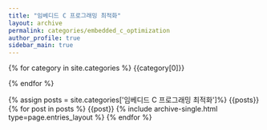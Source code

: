 ```yaml
---
title: "임베디드 C 프로그래밍 최적화"
layout: archive
permalink: categories/embedded_c_optimization
author_profile: true
sidebar_main: true
---
```



{% for category in site.categories %}
<a>{{category[0]}}</a>

{% endfor %}

{% assign posts = site.categories['임베디드 C 프로그래밍 최적화']%}
<a> {{posts}} </a>
{% for post in posts %} 
  <a> {{post}} </a>
  {% include archive-single.html type=page.entries_layout %} 
{% endfor %}
